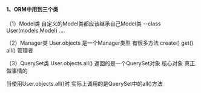 #### 1、ORM中用到三个类

（1）Model类         自定义的Model类都应该继承自己Model类  --class User(models.Model)  ....

（2）Manager类    User.objects 是一个Manager类型  有很多方法  create()  get() all()   管理者  

（3）QuerySet类   User.objects.all() 返回的是一个QuerySet对象     核心对象  真正做事情的



当使用User.objects.all()时 实际上调用的是QuerySet中的all()方法